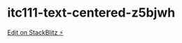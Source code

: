 # itc111-text-centered-z5bjwh

[Edit on StackBlitz ⚡️](https://stackblitz.com/edit/itc111-text-centered-z5bjwh)